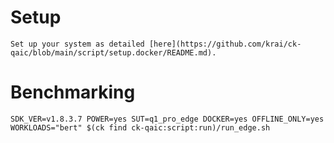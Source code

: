 # Setup
    Set up your system as detailed [here](https://github.com/krai/ck-qaic/blob/main/script/setup.docker/README.md).

# Benchmarking
```
SDK_VER=v1.8.3.7 POWER=yes SUT=q1_pro_edge DOCKER=yes OFFLINE_ONLY=yes WORKLOADS="bert" $(ck find ck-qaic:script:run)/run_edge.sh
```
